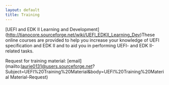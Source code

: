 ```yaml
---
layout: default
title: Training
---
```


[UEFI and EDK II Learning and Development] (http://tianocore.sourceforge.net/wiki/UEFI_EDKII_Learning_Dev)These online courses are provided to help you increase your knowledge of UEFI specification and EDK II and to aid you in performing UEFI- and EDK II-related tasks.


Request for training material: [email] (mailto:laurie0131@users.sourceforge.net?Subject=UEFI%20Training%20Material&body=UEFI%20Training%20Material Material-Request)
